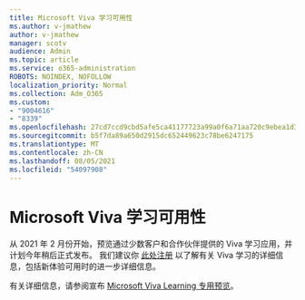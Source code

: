 ```yaml
---
title: Microsoft Viva 学习可用性
ms.author: v-jmathew
author: v-jmathew
manager: scotv
audience: Admin
ms.topic: article
ms.service: o365-administration
ROBOTS: NOINDEX, NOFOLLOW
localization_priority: Normal
ms.collection: Adm_O365
ms.custom:
- "9004616"
- "8339"
ms.openlocfilehash: 27cd7ccd9cbd5afe5ca41177723a99a0f6a71aa720c9ebea1d3889bcbb140d20
ms.sourcegitcommit: b5f7da89a650d2915dc652449623c78be6247175
ms.translationtype: MT
ms.contentlocale: zh-CN
ms.lasthandoff: 08/05/2021
ms.locfileid: "54097908"
---
```

# <a name="microsoft-viva-learning-availability"></a>Microsoft Viva 学习可用性

从 2021 年 2 月份开始，预览通过少数客户和合作伙伴提供的 Viva 学习应用，并计划今年稍后正式发布。 我们建议你 [此处注册](https://aka.ms/VivaLearningSignup) 以了解有关 Viva 学习的详细信息，包括新体验可用时的进一步详细信息。

有关详细信息，请参阅宣布 [Microsoft Viva Learning 专用预览](https://techcommunity.microsoft.com/t5/microsoft-viva-blog/announcing-microsoft-viva-learning-private-preview/ba-p/2107023)。
